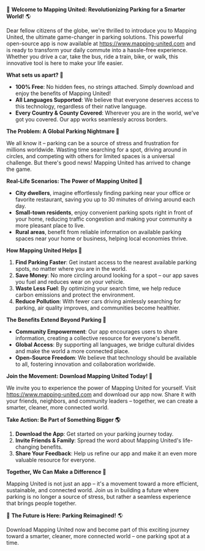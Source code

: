 🚀 **Welcome to Mapping United: Revolutionizing Parking for a Smarter World!** 🌎

Dear fellow citizens of the globe, we're thrilled to introduce you to Mapping United, the ultimate game-changer in parking solutions. This powerful open-source app is now available at https://www.mapping-united.com and is ready to transform your daily commute into a hassle-free experience. Whether you drive a car, take the bus, ride a train, bike, or walk, this innovative tool is here to make your life easier.

**What sets us apart? 🤔**

* **100% Free**: No hidden fees, no strings attached. Simply download and enjoy the benefits of Mapping United!
* **All Languages Supported**: We believe that everyone deserves access to this technology, regardless of their native language.
* **Every Country & County Covered**: Wherever you are in the world, we've got you covered. Our app works seamlessly across borders.

**The Problem: A Global Parking Nightmare 🚗**

We all know it – parking can be a source of stress and frustration for millions worldwide. Wasting time searching for a spot, driving around in circles, and competing with others for limited spaces is a universal challenge. But there's good news! Mapping United has arrived to change the game.

**Real-Life Scenarios: The Power of Mapping United 🌟**

* **City dwellers**, imagine effortlessly finding parking near your office or favorite restaurant, saving you up to 30 minutes of driving around each day.
* **Small-town residents**, enjoy convenient parking spots right in front of your home, reducing traffic congestion and making your community a more pleasant place to live.
* **Rural areas**, benefit from reliable information on available parking spaces near your home or business, helping local economies thrive.

**How Mapping United Helps 🤝**

1. **Find Parking Faster**: Get instant access to the nearest available parking spots, no matter where you are in the world.
2. **Save Money**: No more circling around looking for a spot – our app saves you fuel and reduces wear on your vehicle.
3. **Waste Less Fuel**: By optimizing your search time, we help reduce carbon emissions and protect the environment.
4. **Reduce Pollution**: With fewer cars driving aimlessly searching for parking, air quality improves, and communities become healthier.

**The Benefits Extend Beyond Parking 🌈**

* **Community Empowerment**: Our app encourages users to share information, creating a collective resource for everyone's benefit.
* **Global Access**: By supporting all languages, we bridge cultural divides and make the world a more connected place.
* **Open-Source Freedom**: We believe that technology should be available to all, fostering innovation and collaboration worldwide.

**Join the Movement: Download Mapping United Today! 📲**

We invite you to experience the power of Mapping United for yourself. Visit https://www.mapping-united.com and download our app now. Share it with your friends, neighbors, and community leaders – together, we can create a smarter, cleaner, more connected world.

**Take Action: Be Part of Something Bigger 🌎**

1. **Download the App**: Get started on your parking journey today.
2. **Invite Friends & Family**: Spread the word about Mapping United's life-changing benefits.
3. **Share Your Feedback**: Help us refine our app and make it an even more valuable resource for everyone.

**Together, We Can Make a Difference 🌟**

Mapping United is not just an app – it's a movement toward a more efficient, sustainable, and connected world. Join us in building a future where parking is no longer a source of stress, but rather a seamless experience that brings people together.

🚀 **The Future is Here: Parking Reimagined!** 🌎

Download Mapping United now and become part of this exciting journey toward a smarter, cleaner, more connected world – one parking spot at a time.